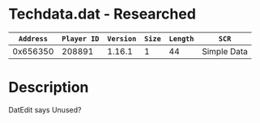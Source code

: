 # Techdata.dat - Researched

| `Address` | `Player ID` | `Version` | `Size` | `Length` | `SCR` |
| ---------- | ----------- | --------- | ------ | -------- | ---- |
| 0x656350 | 208891 | 1.16.1 | 1 | 44 | Simple Data |

# Description

DatEdit says Unused?